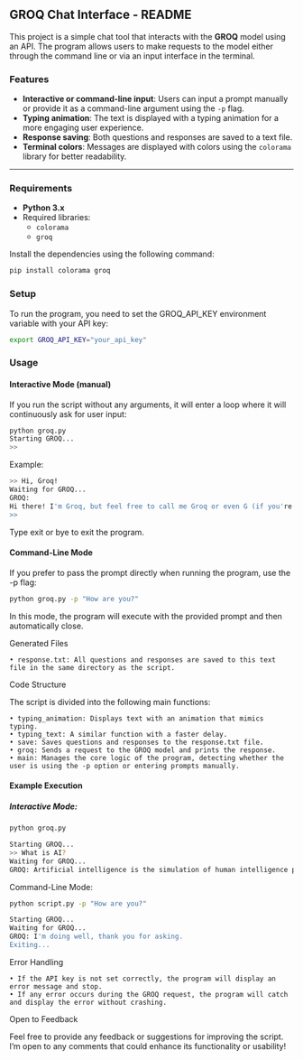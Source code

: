 ## GROQ Chat Interface - README

This project is a simple chat tool that interacts with the **GROQ** model using an API. The program allows users to make requests to the model either through the command line or via an input interface in the terminal.

### Features

- **Interactive or command-line input**: Users can input a prompt manually or provide it as a command-line argument using the `-p` flag.
- **Typing animation**: The text is displayed with a typing animation for a more engaging user experience.
- **Response saving**: Both questions and responses are saved to a text file.
- **Terminal colors**: Messages are displayed with colors using the `colorama` library for better readability.

---

### Requirements

- **Python 3.x**
- Required libraries:
  - `colorama`
  - `groq`
  
Install the dependencies using the following command:

```bash
pip install colorama groq 
```
### Setup

To run the program, you need to set the GROQ_API_KEY environment variable with your API key:

```bash
export GROQ_API_KEY="your_api_key"
```

### Usage

#### Interactive Mode (manual)

If you run the script without any arguments, it will enter a loop where it will continuously ask for user input:

```bash
python groq.py
Starting GROQ...
>> 
```

Example:
```bash
>> Hi, Groq!    
Waiting for GROQ...
GROQ: 
Hi there! I'm Groq, but feel free to call me Groq or even G (if you're feeling fancy). What brings you here today? Want to chat about AI, chatbot-related stuff, or just have a fun conversation? Let's get this chat started!
>>  
```

Type exit or bye to exit the program.

#### Command-Line Mode

If you prefer to pass the prompt directly when running the program, use the -p flag:
``` bash
python groq.py -p "How are you?"
```

In this mode, the program will execute with the provided prompt and then automatically close.

Generated Files

	• response.txt: All questions and responses are saved to this text file in the same directory as the script.

Code Structure

The script is divided into the following main functions:

	• typing_animation: Displays text with an animation that mimics typing.
	• typing_text: A similar function with a faster delay.
	• save: Saves questions and responses to the response.txt file.
	• groq: Sends a request to the GROQ model and prints the response.
	• main: Manages the core logic of the program, detecting whether the user is using the -p option or entering prompts manually.

#### Example Execution

##### Interactive Mode:
``` bash
python groq.py

Starting GROQ...
>> What is AI?
Waiting for GROQ...
GROQ: Artificial intelligence is the simulation of human intelligence processes by machines, especially computer systems.
```

Command-Line Mode:

```bash
python script.py -p "How are you?"

Starting GROQ...
Waiting for GROQ...
GROQ: I'm doing well, thank you for asking.
Exiting...
```
Error Handling

	• If the API key is not set correctly, the program will display an error message and stop.
	• If any error occurs during the GROQ request, the program will catch and display the error without crashing.



Open to Feedback

Feel free to provide any feedback or suggestions for improving the script. I’m open to any comments that could enhance its functionality or usability!
